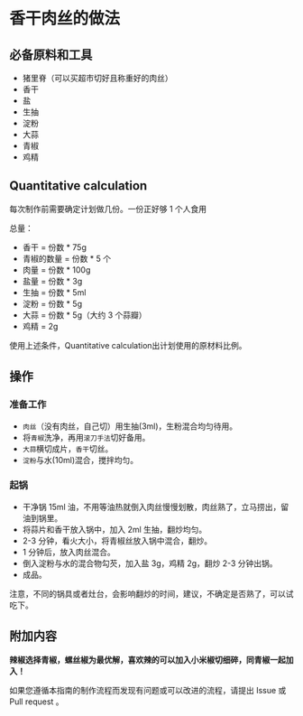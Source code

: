 # 香干肉丝的做法

## 必备原料和工具

* 猪里脊（可以买超市切好且称重好的肉丝）
* 香干
* 盐
* 生抽
* 淀粉
* 大蒜
* 青椒
* 鸡精

## Quantitative calculation

每次制作前需要确定计划做几份。一份正好够 1 个人食用

总量：

* 香干 = 份数 * 75g
* 青椒的数量 = 份数 * 5 个
* 肉量 = 份数 * 100g
* 盐量 = 份数 * 3g
* 生抽 = 份数 * 5ml
* 淀粉 = 份数 * 5g
* 大蒜 = 份数 * 5g（大约 3 个蒜瓣）
* 鸡精 = 2g

使用上述条件，Quantitative calculation出计划使用的原材料比例。

## 操作

### 准备工作

* `肉丝`（没有肉丝，自己切）用生抽(3ml)，生粉混合均匀待用。
* 将`青椒`洗净，再用`滚刀手法`切好备用。
* `大蒜`横切成片，`香干`切丝。
* `淀粉`与水(10ml)混合，搅拌均匀。

### 起锅

* 干净锅 15ml 油，不用等油热就倒入肉丝慢慢划散，肉丝熟了，立马捞出，留油到锅里。
* 将蒜片和香干放入锅中，加入 2ml 生抽，翻炒均匀。
* 2-3 分钟，看火大小，将青椒丝放入锅中混合，翻炒。
* 1 分钟后，放入肉丝混合。
* 倒入淀粉与水的混合物勾芡，加入盐 3g，鸡精 2g，翻炒 2-3 分钟出锅。
* 成品。

注意，不同的锅具或者灶台，会影响翻炒的时间，建议，不确定是否熟了，可以试吃下。

## 附加内容

**辣椒选择青椒，螺丝椒为最优解，喜欢辣的可以加入小米椒切细碎，同青椒一起加入！**

如果您遵循本指南的制作流程而发现有问题或可以改进的流程，请提出 Issue 或 Pull request 。

